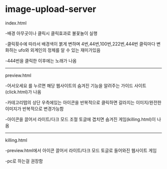 # image-upload-server

index.html

-배경 아무곳이나 클릭시 클릭효과로 불꽃놀이 실행

-클릭횟수에 따라서 배경색이 붉게 변하며 4번,44번,100번,222번,444번 클릭마다 변화하는 ufo와 외계인의 정체를 알 수 있는 재미가있음

-444번을 클릭한 이후에는 노래가 나옴

----------------------------------------------------------------------------------------------------------------------------------------

preview.html

-어서오세요 를 누르면 해당 웹사이트의 숨겨진 기능을 알려주는 가이드 사이트(click.html)가 나옴

-카테고리탭의 상단 우측에있는 아이콘을 반복적으로 클릭하면 갈라지는 이미지/완전한 이미지가 반복적으로 변경가능함

-아이콘을 끌어서 라이트/다크 모드 조절 토글에 겹치면 숨겨진 게임(killing.html)이 나옴

----------------------------------------------------------------------------------------------------------------------------------------

killing.html

-preview.html에서 아이콘 끌어서 라이트/다크 모드 토글로 들어와진 웹사이트 게임

-pc로 하는걸 권장함
